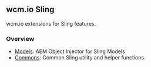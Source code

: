 ## wcm.io Sling

wcm.io extensions for Sling features.

### Overview

* [Models](models/): AEM Object Injector for Sling Models
* [Commons](commons/): Common Sling utility and helper functions.
